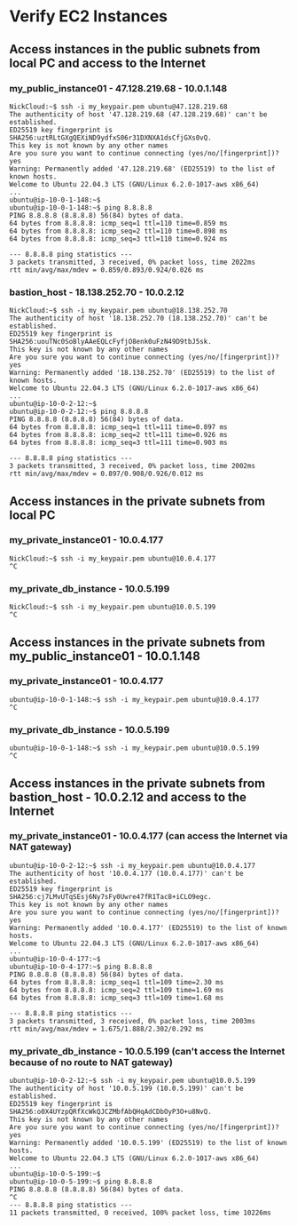 # Verify EC2 Instances #

## Access instances in the public subnets from local PC and access to the Internet ##
### my_public_instance01 - 47.128.219.68 - 10.0.1.148 ###
```
NickCloud:~$ ssh -i my_keypair.pem ubuntu@47.128.219.68
The authenticity of host '47.128.219.68 (47.128.219.68)' can't be established.
ED25519 key fingerprint is SHA256:uztRLtGXgQEXiND9ydfxS06r31DXNXA1dsCfjGXs0vQ.
This key is not known by any other names
Are you sure you want to continue connecting (yes/no/[fingerprint])? yes
Warning: Permanently added '47.128.219.68' (ED25519) to the list of known hosts.
Welcome to Ubuntu 22.04.3 LTS (GNU/Linux 6.2.0-1017-aws x86_64)
...
ubuntu@ip-10-0-1-148:~$
ubuntu@ip-10-0-1-148:~$ ping 8.8.8.8
PING 8.8.8.8 (8.8.8.8) 56(84) bytes of data.
64 bytes from 8.8.8.8: icmp_seq=1 ttl=110 time=0.859 ms
64 bytes from 8.8.8.8: icmp_seq=2 ttl=110 time=0.898 ms
64 bytes from 8.8.8.8: icmp_seq=3 ttl=110 time=0.924 ms

--- 8.8.8.8 ping statistics ---
3 packets transmitted, 3 received, 0% packet loss, time 2022ms
rtt min/avg/max/mdev = 0.859/0.893/0.924/0.026 ms
```

### bastion_host - 18.138.252.70 - 10.0.2.12 ###
```
NickCloud:~$ ssh -i my_keypair.pem ubuntu@18.138.252.70
The authenticity of host '18.138.252.70 (18.138.252.70)' can't be established.
ED25519 key fingerprint is SHA256:uouTNc0SoBlyAAeEQLcFyfjO8enk0uFzN49D9tbJ5sk.
This key is not known by any other names
Are you sure you want to continue connecting (yes/no/[fingerprint])? yes
Warning: Permanently added '18.138.252.70' (ED25519) to the list of known hosts.
Welcome to Ubuntu 22.04.3 LTS (GNU/Linux 6.2.0-1017-aws x86_64)
...
ubuntu@ip-10-0-2-12:~$
ubuntu@ip-10-0-2-12:~$ ping 8.8.8.8
PING 8.8.8.8 (8.8.8.8) 56(84) bytes of data.
64 bytes from 8.8.8.8: icmp_seq=1 ttl=111 time=0.897 ms
64 bytes from 8.8.8.8: icmp_seq=2 ttl=111 time=0.926 ms
64 bytes from 8.8.8.8: icmp_seq=3 ttl=111 time=0.903 ms

--- 8.8.8.8 ping statistics ---
3 packets transmitted, 3 received, 0% packet loss, time 2002ms
rtt min/avg/max/mdev = 0.897/0.908/0.926/0.012 ms
```

## Access instances in the private subnets from local PC ##
### my_private_instance01 - 10.0.4.177 ###
```
NickCloud:~$ ssh -i my_keypair.pem ubuntu@10.0.4.177
^C
```

### my_private_db_instance - 10.0.5.199 ###
```
NickCloud:~$ ssh -i my_keypair.pem ubuntu@10.0.5.199
^C
```

## Access instances in the private subnets from my_public_instance01 - 10.0.1.148 ##
### my_private_instance01 - 10.0.4.177 ###
```
ubuntu@ip-10-0-1-148:~$ ssh -i my_keypair.pem ubuntu@10.0.4.177
^C
```

### my_private_db_instance - 10.0.5.199 ###
```
ubuntu@ip-10-0-1-148:~$ ssh -i my_keypair.pem ubuntu@10.0.5.199
^C
```

## Access instances in the private subnets from bastion_host - 10.0.2.12 and access to the Internet ##
### my_private_instance01 - 10.0.4.177 (can access the Internet via NAT gateway) ###
```
ubuntu@ip-10-0-2-12:~$ ssh -i my_keypair.pem ubuntu@10.0.4.177
The authenticity of host '10.0.4.177 (10.0.4.177)' can't be established.
ED25519 key fingerprint is SHA256:cj7LMvUTqSEsj6Ny7sFy0Uwre47fR1Tac8+iCLO9egc.
This key is not known by any other names
Are you sure you want to continue connecting (yes/no/[fingerprint])? yes
Warning: Permanently added '10.0.4.177' (ED25519) to the list of known hosts.
Welcome to Ubuntu 22.04.3 LTS (GNU/Linux 6.2.0-1017-aws x86_64)
...
ubuntu@ip-10-0-4-177:~$
ubuntu@ip-10-0-4-177:~$ ping 8.8.8.8
PING 8.8.8.8 (8.8.8.8) 56(84) bytes of data.
64 bytes from 8.8.8.8: icmp_seq=1 ttl=109 time=2.30 ms
64 bytes from 8.8.8.8: icmp_seq=2 ttl=109 time=1.69 ms
64 bytes from 8.8.8.8: icmp_seq=3 ttl=109 time=1.68 ms

--- 8.8.8.8 ping statistics ---
3 packets transmitted, 3 received, 0% packet loss, time 2003ms
rtt min/avg/max/mdev = 1.675/1.888/2.302/0.292 ms
```

### my_private_db_instance - 10.0.5.199 (can't access the Internet because of no route to NAT gateway) ###
```
ubuntu@ip-10-0-2-12:~$ ssh -i my_keypair.pem ubuntu@10.0.5.199
The authenticity of host '10.0.5.199 (10.0.5.199)' can't be established.
ED25519 key fingerprint is SHA256:o0X4UYzpQRfXcWkQJCZMbfAbQHqAdCDbOyP3O+u8NvQ.
This key is not known by any other names
Are you sure you want to continue connecting (yes/no/[fingerprint])? yes
Warning: Permanently added '10.0.5.199' (ED25519) to the list of known hosts.
Welcome to Ubuntu 22.04.3 LTS (GNU/Linux 6.2.0-1017-aws x86_64)
...
ubuntu@ip-10-0-5-199:~$ 
ubuntu@ip-10-0-5-199:~$ ping 8.8.8.8
PING 8.8.8.8 (8.8.8.8) 56(84) bytes of data.
^C
--- 8.8.8.8 ping statistics ---
11 packets transmitted, 0 received, 100% packet loss, time 10226ms
```
